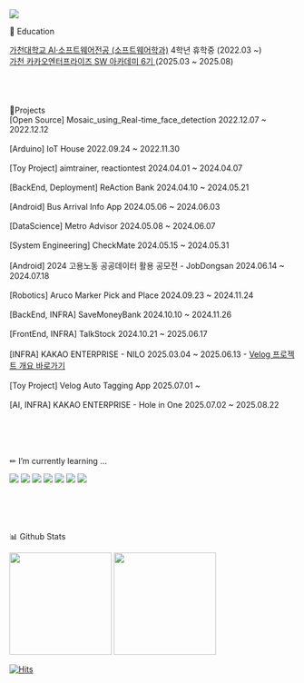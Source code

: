 
<img src="https://capsule-render.vercel.app/api?type=venom&color=timeGradient&height=300&section=header&text=Lee%20Jae%20Yong&fontColor=000002&fontSize=90&animation=twinkling" />


<p>🏫 Education</p>
<div>
  <a href="https://sw.gachon.ac.kr/cms/" rel="nofollow">가천대학교 AI·소프트웨어전공 (소프트웨어학과)</a> 4학년 휴학중 (2022.03 ~)<br/>
<a href="https://www.ic.ac.kr/synap/skin/doc.html?fn=temp_1737095756705100&rs=/synap/result/bbs/480" rel="nofollow" target="_blank">
  가천 카카오엔터프라이즈 SW 아카데미 6기 </a>
(2025.03 ~ 2025.08)
</div>
<br/><br/><br/><br/>

<div>
🌳Projects<br/>
[Open Source] Mosaic_using_Real-time_face_detection 2022.12.07 ~ 2022.12.12<br/><br/>
[Arduino] IoT House 2022.09.24 ~ 2022.11.30<br/><br/>
[Toy Project] aimtrainer, reactiontest 2024.04.01 ~ 2024.04.07<br/><br/>
[BackEnd, Deployment] ReAction Bank 2024.04.10 ~ 2024.05.21<br/><br/>
[Android] Bus Arrival Info App 2024.05.06 ~ 2024.06.03<br/><br/>
[DataScience] Metro Advisor 2024.05.08 ~ 2024.06.07<br/><br/>
[System Engineering] CheckMate 2024.05.15 ~ 2024.05.31<br/><br/>
[Android] 2024 고용노동 공공데이터 활용 공모전 - JobDongsan 2024.06.14 ~ 2024.07.18<br/><br/>
[Robotics] Aruco Marker Pick and Place 2024.09.23 ~ 2024.11.24<br/><br/>
[BackEnd, INFRA] SaveMoneyBank 2024.10.10 ~ 2024.11.26<br/><br/>
[FrontEnd, INFRA] TalkStock 2024.10.21 ~ 2025.06.17<br/><br/>
[INFRA] KAKAO ENTERPRISE - NILO 2025.03.04 ~ 2025.06.13 -   <a href="https://velog.io/@sharon0320/카카오-엔터프라이즈-SW아카데미-6기-TEAM-NILO-GriDam" rel="nofollow">Velog 프로젝트 개요 바로가기</a><br/><br/>
[Toy Project] Velog Auto Tagging App 2025.07.01 ~<br/><br/>
[AI, INFRA] KAKAO ENTERPRISE - Hole in One  2025.07.02 ~ 2025.08.22
<br/>
</div>
<br/><br/><br/><br/>

<p>✏ I’m currently learning ...</p>
<div style=>
<img src="https://img.shields.io/badge/Android-3DDC84?styleflat=flatfor-the-badge&logo=Android&logoColor=white">
<img src="https://img.shields.io/badge/springboot-6DB33F?style=flatfor-the-badge&logo=springboot&logoColor=white">
<img src="https://img.shields.io/badge/Docker-2496ED?style=flatfor-the-badge&logo=docker&logoColor=white">
<img src="https://img.shields.io/badge/Python-3776AB?style=flatfor-the-badge&logo=Python&logoColor=white">
<img src="https://img.shields.io/badge/MySQL-4479A1?style=flatfor-the-badge&logo=MySQL&logoColor=white">
<img src="https://img.shields.io/badge/java-007396?style=flatfor-the-badge&logo=OpenJDK&logoColor=white">

<img src="https://img.shields.io/badge/MicrosoftAzure-0078D4?style=flatfor-the-badge&logo=microsoftazure&logoColor=white">
</div>
<br/><br/><br/><br/>
<p>📊 Github Stats</p>
<p>
  <img height="180em" src="https://github-readme-stats.vercel.app/api?username=Sharon0320&show_icons=true&include_all_commits=true&bg_color=30,e96443,904e95&title_color=fff&text_color=fff">
  <img height="180em" src="https://github-readme-stats.vercel.app/api/top-langs/?username=Sharon0320&layout=compact&bg_color=30,e96443,904e95&title_color=fff&text_color=fff">
</p>


[![Hits](https://hits.seeyoufarm.com/api/count/incr/badge.svg?url=https%3A%2F%2Fgithub.com%2FSharon0320&count_bg=%23898BD7&title_bg=%23ADC1DD&icon=&icon_color=%23E7E7E7&title=hits&edge_flat=false)](https://hits.seeyoufarm.com)

<!--
<img src="https://img.shields.io/badge/CSS3-1572B6?style=flatfor-the-badge&logo=CSS3&logoColor=white">
<img src="https://img.shields.io/badge/React-61DAFB?style=flatfor-the-badge&logo=React&logoColor=white">
<img src="https://img.shields.io/badge/JavaScript-F7DF1E?style=flatfor-the-badge&logo=JavaScript&logoColor=white">
Here are some ideas to get you started:

- 🔭 I’m currently working on ...
- 🌱
- 👯 I’m looking to collaborate on ...
- 🤔 I’m looking for help with ...
- 💬 Ask me about ...
- 📫 How to reach me: ...
- 😄 Pronouns: ...
- ⚡ Fun fact: ...
-->
</div>
